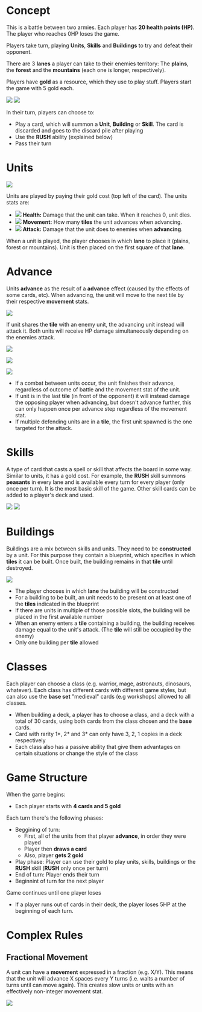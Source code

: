# Concept

This is a battle between two armies. Each player has **20 health points (HP)**.
The player who reaches 0HP loses the game.

Players take turn, playing **Units**, **Skills** and **Buildings** to try and defeat their opponent.

There are 3 **lanes** a player can take to their enemies territory:
The **plains**, the **forest** and the **mountains** (each one is longer, respectively).

Players have **gold** as a resource, which they use to play stuff. Players start the game with 5 gold each.

![](./../Pictures/Board/BoardElements.png)
![](./../Pictures/Board/BoardElementsExplained.png)

In their turn, players can choose to:
- Play a card, which will summon a **Unit**, **Building** or **Skill**. The card is discarded and goes to the discard pile after playing
- Use the **RUSH** ability (explained below)
- Pass their turn

# Units

![](./../Pictures/Icons/BaseCard.png)

Units are played by paying their gold cost (top left of the card). The units stats are:
- ![](./../Pictures/Icons/HP.png) **Health:** Damage that the unit can take. When it reaches 0, unit dies.
- ![](./../Pictures/Icons/Movement.png) **Movement:** How many **tiles** the unit advances when advancing.
- ![](./../Pictures/Icons/Attack.png) **Attack:** Damage that the unit does to enemies when **advancing**.

When a unit is played, the player chooses in which **lane** to place it (plains, forest or mountains).
Unit is then placed on the first square of that **lane**.

# Advance

Units **advance** as the result of a **advance** effect (caused by the effects of some cards, etc).
When advancing, the unit will move to the next tile by their respective **movement** stats.

![](./../Pictures/Icons/March1.png)

If unit shares the **tile** with an enemy unit, the advancing unit instead will attack it.
Both units will receive HP damage simultaneously depending on the enemies attack.

![](./../Pictures/Icons/March2.png)

![](./../Pictures/Icons/March3.png)

![](./../Pictures/Icons/March4.png)

- If a combat between units occur, the unit finishes their advance, regardless of outcome of battle and the movement stat of the unit.
- If unit is in the last **tile** (in front of the opponent) it will instead damage the opposing player when advancing, but doesn't advance further, this can only happen once per advance step regardless of the movement stat.
- If multiple defending units are in a **tile**, the first unit spawned is the one targeted for the attack.

# Skills

A type of card that casts a spell or skill that affects the board in some way.
Similar to units, it has a gold cost.
For example, the **RUSH** skill summons **peasants** in every lane and is available every turn for every player (only once per turn).
It is the most basic skill of the game.
Other skill cards can be added to a player's deck and used.

![](./../Pictures/BaseSet/1.png)
![](./../Pictures/BaseSet/2.png)

# Buildings

Buildings are a mix between skills and units.
They need to be **constructed** by a unit. For this purpose they contain a blueprint, which specifies in which **tiles** it can be built.
Once built, the building remains in that **tile** until destroyed.

![](./../Pictures/BaseSet/3.png)

- The player chooses in which **lane** the building will be constructed
- For a building to be built, an unit needs to be present on at least one of the **tiles** indicated in the blueprint
- If there are units in multiple of those possible slots, the building will be placed in the first available number
- When an enemy enters a **tile** containing a building, the building receives damage equal to the unit's attack. (The **tile** will still be occupied by the enemy)
- Only one building per **tile** allowed

# Classes

Each player can choose a class (e.g. warrior, mage, astronauts, dinosaurs, whatever).
Each class has different cards with different game styles, but can also use the **base set** "medieval" cards (e.g workshops) allowed to all classes.
- When building a deck, a player has to choose a class, and a deck with a total of 30 cards, using both cards from the class chosen and the **base** cards.
- Card with rarity 1*, 2* and 3* can only have 3, 2, 1 copies in a deck respectively
- Each class also has a passive ability that give them advantages on certain situations or change the style of the class

# Game Structure

When the game begins:
- Each player starts with **4 cards and 5 gold**

Each turn there's the following phases:
- Beggining of turn:
    - First, all of the units from that player **advance**, in order they were played
    - Player then **draws a card**
    - Also, player **gets 2 gold**
- Play phase: Player can use their gold to play units, skills, buildings or the **RUSH** skill (**RUSH** only once per turn)
- End of turn: Player ends their turn
- Beginnint of turn for the next player

Game continues until one player loses

- If a player runs out of cards in their deck, the player loses 5HP at the beginning of each turn.

# Complex Rules
## Fractional Movement

A unit can have a **movement** expressed in a fraction (e.g. X/Y).
This means that the unit will advance X spaces every Y turns (i.e. waits a number of turns until can move again).
This creates slow units or units with an effectively non-integer movement stat.

![](./../Pictures/BaseSet/13.png)